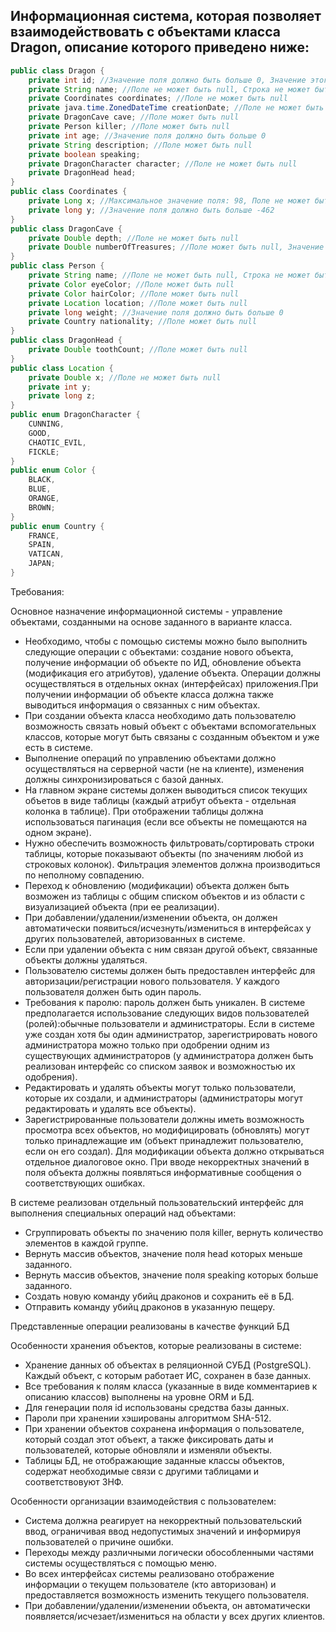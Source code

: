 ## Информационная система, которая позволяет взаимодействовать с объектами класса Dragon, описание которого приведено ниже:

```java
public class Dragon {
    private int id; //Значение поля должно быть больше 0, Значение этого поля должно быть уникальным, Значение этого поля должно генерироваться автоматически
    private String name; //Поле не может быть null, Строка не может быть пустой
    private Coordinates coordinates; //Поле не может быть null
    private java.time.ZonedDateTime creationDate; //Поле не может быть null, Значение этого поля должно генерироваться автоматически
    private DragonCave cave; //Поле может быть null
    private Person killer; //Поле может быть null
    private int age; //Значение поля должно быть больше 0
    private String description; //Поле может быть null
    private boolean speaking;
    private DragonCharacter character; //Поле не может быть null
    private DragonHead head;
}
public class Coordinates {
    private Long x; //Максимальное значение поля: 98, Поле не может быть null
    private long y; //Значение поля должно быть больше -462
}
public class DragonCave {
    private Double depth; //Поле не может быть null
    private Double numberOfTreasures; //Поле может быть null, Значение поля должно быть больше 0
}
public class Person {
    private String name; //Поле не может быть null, Строка не может быть пустой
    private Color eyeColor; //Поле может быть null
    private Color hairColor; //Поле может быть null
    private Location location; //Поле может быть null
    private long weight; //Значение поля должно быть больше 0
    private Country nationality; //Поле может быть null
}
public class DragonHead {
    private Double toothCount; //Поле может быть null
}
public class Location {
    private Double x; //Поле не может быть null
    private int y;
    private long z;
}
public enum DragonCharacter {
    CUNNING,
    GOOD,
    CHAOTIC_EVIL,
    FICKLE;
}
public enum Color {
    BLACK,
    BLUE,
    ORANGE,
    BROWN;
}
public enum Country {
    FRANCE,
    SPAIN,
    VATICAN,
    JAPAN;
}

```


Требования:

Основное назначение информационной системы - управление объектами, созданными на основе заданного в варианте класса.
 - Необходимо, чтобы с помощью системы можно было выполнить следующие операции с объектами: создание нового объекта, получение информации об объекте по ИД, обновление объекта (модификация его атрибутов), удаление объекта. Операции должны осуществляться в отдельных окнах (интерфейсах) приложения.При получении информации об объекте класса должна также выводиться информация о связанных с ним объектах.
 - При создании объекта класса необходимо дать пользователю возможность связать новый объект с объектами вспомогательных классов, которые могут быть связаны с созданным объектом и уже есть в системе.
 - Выполнение операций по управлению объектами должно осуществляться на серверной части (не на клиенте), изменения должны синхронизироваться с базой данных.
 - На главном экране системы должен выводиться список текущих объетов в виде таблицы (каждый атрибут объекта - отдельная колонка в таблице). При отображении таблицы должна использоваться пагинация (если все объекты не помещаются на одном экране).
 - Нужно обеспечить возможность фильтровать/сортировать строки таблицы, которые показывают объекты (по значениям любой из строковых колонок). Фильтрация элементов должна производиться по неполному совпадению.
 - Переход к обновлению (модификации) объекта должен быть возможен из таблицы с общим списком объектов и из области с визуализацией объекта (при ее реализации).
 - При добавлении/удалении/изменении объекта, он должен автоматически появиться/исчезнуть/измениться в интерфейсах у других пользователей, авторизованных в системе.
 - Если при удалении объекта с ним связан другой объект, связанные объекты должны удаляться.
 - Пользователю системы должен быть предоставлен интерфейс для авторизации/регистрации нового пользователя. У каждого пользователя должен быть один пароль. 
 - Требования к паролю: пароль должен быть уникален. В системе предполагается использование следующих видов пользователей (ролей):обычные пользователи и администраторы. Если в системе уже создан хотя бы один администратор, зарегистрировать нового администратора можно только при одобрении одним из существующих администраторов (у администратора должен быть реализован интерфейс со списком заявок и возможностью их одобрения).
 - Редактировать и удалять объекты могут только пользователи, которые их создали, и администраторы (администраторы могут редактировать и удалять все объекты).
 - Зарегистрированные пользователи должны иметь возможность просмотра всех объектов, но модифицировать (обновлять) могут только принадлежащие им (объект принадлежит пользователю, если он его создал). Для модификации объекта должно открываться отдельное диалоговое окно. При вводе некорректных значений в поля объекта должны появляться информативные сообщения о соответствующих ошибках.

В системе реализован отдельный пользовательский интерфейс для выполнения специальных операций над объектами:

 - Сгруппировать объекты по значению поля killer, вернуть количество элементов в каждой группе.
 - Вернуть массив объектов, значение поля head которых меньше заданного.
 - Вернуть массив объектов, значение поля speaking которых больше заданного.
 - Создать новую команду убийц драконов и сохранить её в БД.
 - Отправить команду убийц драконов в указанную пещеру.

Представленные операции реализованы в качестве функций БД

Особенности хранения объектов, которые реализованы в системе:

 - Хранение данных об объектах в реляционной СУБД (PostgreSQL). Каждый объект, с которым работает ИС, сохранен в базе данных.
 - Все требования к полям класса (указанные в виде комментариев к описанию классов) выполнены на уровне ORM и БД.
 - Для генерации поля id использованы средства базы данных.
 - Пароли при хранении хэшированы алгоритмом SHA-512.
 - При хранении объектов сохранена информация о пользователе, который создал этот объект, а также фиксировать даты и пользователей, которые обновляли и изменяли объекты.
 - Таблицы БД, не отображающие заданные классы объектов, содержат необходимые связи с другими таблицами и соответствовуют 3НФ.


Особенности организации взаимодействия с пользователем:

 - Система должна реагирует на некорректный пользовательский ввод, ограничивая ввод недопустимых значений и информируя пользователей о причине ошибки.
 - Переходы между различными логически обособленными частями системы осуществляться с помощью меню.
 - Во всех интерфейсах системы реализовано отображение информации о текущем пользователе (кто авторизован) и предоставляется возможность изменить текущего пользователя.
 - При добавлении/удалении/изменении объекта, он автоматически появляется/исчезает/измениться на области у всех других клиентов.


